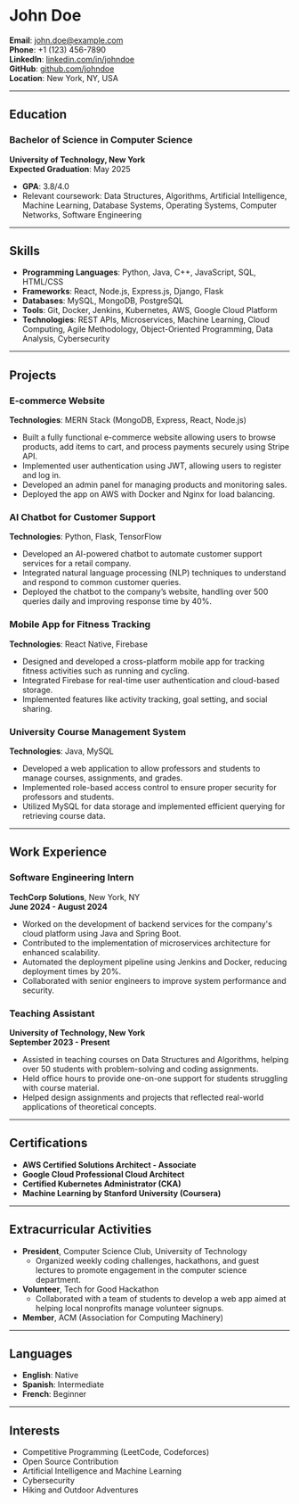 # John Doe

**Email**: john.doe@example.com  
**Phone**: +1 (123) 456-7890  
**LinkedIn**: [linkedin.com/in/johndoe](https://linkedin.com/in/johndoe)  
**GitHub**: [github.com/johndoe](https://github.com/johndoe)  
**Location**: New York, NY, USA

---

## Education

### Bachelor of Science in Computer Science  
**University of Technology, New York**  
**Expected Graduation**: May 2025  
- **GPA**: 3.8/4.0  
- Relevant coursework: Data Structures, Algorithms, Artificial Intelligence, Machine Learning, Database Systems, Operating Systems, Computer Networks, Software Engineering

---

## Skills

- **Programming Languages**: Python, Java, C++, JavaScript, SQL, HTML/CSS
- **Frameworks**: React, Node.js, Express.js, Django, Flask
- **Databases**: MySQL, MongoDB, PostgreSQL
- **Tools**: Git, Docker, Jenkins, Kubernetes, AWS, Google Cloud Platform
- **Technologies**: REST APIs, Microservices, Machine Learning, Cloud Computing, Agile Methodology, Object-Oriented Programming, Data Analysis, Cybersecurity

---

## Projects

### E-commerce Website  
**Technologies**: MERN Stack (MongoDB, Express, React, Node.js)  
- Built a fully functional e-commerce website allowing users to browse products, add items to cart, and process payments securely using Stripe API.  
- Implemented user authentication using JWT, allowing users to register and log in.  
- Developed an admin panel for managing products and monitoring sales.  
- Deployed the app on AWS with Docker and Nginx for load balancing.

### AI Chatbot for Customer Support  
**Technologies**: Python, Flask, TensorFlow  
- Developed an AI-powered chatbot to automate customer support services for a retail company.  
- Integrated natural language processing (NLP) techniques to understand and respond to common customer queries.  
- Deployed the chatbot to the company’s website, handling over 500 queries daily and improving response time by 40%.  

### Mobile App for Fitness Tracking  
**Technologies**: React Native, Firebase  
- Designed and developed a cross-platform mobile app for tracking fitness activities such as running and cycling.  
- Integrated Firebase for real-time user authentication and cloud-based storage.  
- Implemented features like activity tracking, goal setting, and social sharing.  

### University Course Management System  
**Technologies**: Java, MySQL  
- Developed a web application to allow professors and students to manage courses, assignments, and grades.  
- Implemented role-based access control to ensure proper security for professors and students.  
- Utilized MySQL for data storage and implemented efficient querying for retrieving course data.

---

## Work Experience

### Software Engineering Intern  
**TechCorp Solutions**, New York, NY  
**June 2024 - August 2024**  
- Worked on the development of backend services for the company's cloud platform using Java and Spring Boot.  
- Contributed to the implementation of microservices architecture for enhanced scalability.  
- Automated the deployment pipeline using Jenkins and Docker, reducing deployment times by 20%.  
- Collaborated with senior engineers to improve system performance and security.

### Teaching Assistant  
**University of Technology, New York**  
**September 2023 - Present**  
- Assisted in teaching courses on Data Structures and Algorithms, helping over 50 students with problem-solving and coding assignments.  
- Held office hours to provide one-on-one support for students struggling with course material.  
- Helped design assignments and projects that reflected real-world applications of theoretical concepts.

---

## Certifications

- **AWS Certified Solutions Architect - Associate**  
- **Google Cloud Professional Cloud Architect**  
- **Certified Kubernetes Administrator (CKA)**  
- **Machine Learning by Stanford University (Coursera)**

---

## Extracurricular Activities

- **President**, Computer Science Club, University of Technology  
  - Organized weekly coding challenges, hackathons, and guest lectures to promote engagement in the computer science department.
- **Volunteer**, Tech for Good Hackathon  
  - Collaborated with a team of students to develop a web app aimed at helping local nonprofits manage volunteer signups.
- **Member**, ACM (Association for Computing Machinery)

---

## Languages

- **English**: Native  
- **Spanish**: Intermediate  
- **French**: Beginner

---

## Interests

- Competitive Programming (LeetCode, Codeforces)  
- Open Source Contribution  
- Artificial Intelligence and Machine Learning  
- Cybersecurity  
- Hiking and Outdoor Adventures

